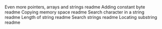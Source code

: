 Even more pointers, arrays and strings readme
Adding constant byte readme
Copying memory space readme
Search character in a string readme
Length of string readme
Search strings readme
Locating substring readme
